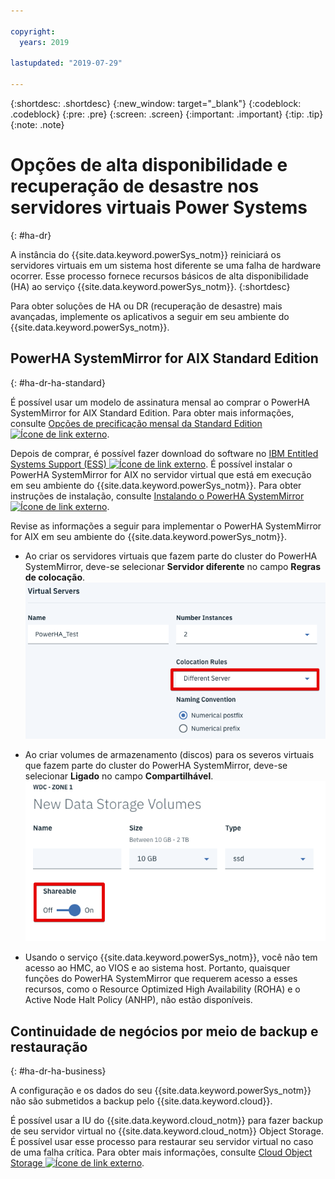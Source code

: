 ```yaml
---

copyright:
  years: 2019

lastupdated: "2019-07-29"

---
```


{:shortdesc: .shortdesc}
{:new_window: target="_blank"}
{:codeblock: .codeblock}
{:pre: .pre}
{:screen: .screen}
{:important: .important}
{:tip: .tip}
{:note: .note}

# Opções de alta disponibilidade e recuperação de desastre nos servidores virtuais Power Systems
{: #ha-dr}

A instância do {{site.data.keyword.powerSys_notm}} reiniciará os servidores virtuais em um sistema host diferente se uma falha de hardware ocorrer. Esse processo fornece recursos básicos de alta disponibilidade (HA) ao serviço {{site.data.keyword.powerSys_notm}}.
{:shortdesc}

Para obter soluções de HA ou DR (recuperação de desastre) mais avançadas, implemente os aplicativos a seguir em seu ambiente do {{site.data.keyword.powerSys_notm}}.

## PowerHA SystemMirror for AIX Standard Edition
{: #ha-dr-ha-standard}

É possível usar um modelo de assinatura mensal ao comprar o PowerHA SystemMirror for AIX Standard Edition. Para obter mais informações, consulte [Opções de precificação mensal da Standard Edition ![Ícone de link externo](../icons/launch-glyph.svg "Ícone de link externo")](https://www.ibm.com/common/ssi/ShowDoc.wss?docURL=/common/ssi/rep_ca/8/897/ENUS219-288/index.html).

Depois de comprar, é possível fazer download do software no [IBM Entitled Systems Support (ESS) ![Ícone de link externo](../icons/launch-glyph.svg "Ícone de link externo")](http://www.ibm.com/eserver/ess). É possível instalar o PowerHA SystemMirror for AIX no servidor virtual que está em execução em seu ambiente do {{site.data.keyword.powerSys_notm}}. Para obter instruções de instalação, consulte [Instalando o PowerHA SystemMirror ![Ícone de link externo](../icons/launch-glyph.svg "Ícone de link externo")](https://www.ibm.com/support/knowledgecenter/SSPHQG_7.2/install/ha_install.html).

Revise as informações a seguir para implementar o PowerHA SystemMirror for AIX em seu ambiente do {{site.data.keyword.powerSys_notm}}.

* Ao criar os servidores virtuais que fazem parte do cluster do PowerHA SystemMirror, deve-se selecionar **Servidor diferente** no campo **Regras de colocação**.
![Exibe o campo de regras de colocação](/images/hadr2.png "Exibe o campo de regras de colocação")

* Ao criar volumes de armazenamento (discos) para os severos virtuais que fazem parte do cluster do PowerHA SystemMirror, deve-se selecionar **Ligado** no campo **Compartilhável**.
![Exibe o campo de regras compartilháveis](/images/hadr1.png "Exibe o campo Compartilhável")

* Usando o serviço {{site.data.keyword.powerSys_notm}}, você não tem acesso ao HMC, ao VIOS e ao sistema host. Portanto, quaisquer funções do PowerHA SystemMirror que requerem acesso a esses recursos, como o Resource Optimized High Availability (ROHA) e o Active Node Halt Policy (ANHP), não estão disponíveis.

<!--* When you deploy PowerHA SystemMirror, you must verify that the Service IP address is defined as a private IP address. This Service IP address can be accessed by another {{site.data.keyword.powerSys_notm}} instance or from other {{site.data.keyword.cloud}} applications. You cannot use a public IP address because it cannot be moved from one interface to another interface within a virtual server or across different virtual servers. -->

<!--When you deploy PowerHA SystemMirror for AIX Enterprise Edition clusters in the {{site.data.keyword.powerSys_notm}} environment, you can only use the Geographic Logical Volume Manager (GLVM) functions. You cannot use storage mirroring functions that are part of PowerHA SystemMirror for AIX Enterprise Edition because you do not have access to the subsystem storage in the {{site.data.keyword.powerSys_notm}} environment. For more information, see [Geographic Logical Volume Manager ![External link icon](../icons/launch-glyph.svg "External link icon")](https://www.ibm.com/support/knowledgecenter/SSPHQG_7.2/glvm/ha_glvm_kick.html).
{:note}
[Enterprise Edition monthly pricing options ![External link icon](../icons/launch-glyph.svg "External link icon")](https://www.ibm.com/common/ssi/cgi-bin/ssialias?infotype=AN&subtype=CA&htmlfid=897/ENUS219-286) -->

## Continuidade de negócios por meio de backup e restauração
{: #ha-dr-ha-business}

A configuração e os dados do seu {{site.data.keyword.powerSys_notm}} não são submetidos a backup pelo {{site.data.keyword.cloud}}.

É possível usar a IU do {{site.data.keyword.cloud_notm}} para fazer backup de seu servidor virtual no {{site.data.keyword.cloud_notm}} Object Storage. É possível usar esse processo para restaurar seu servidor virtual no caso de uma falha crítica. Para obter mais informações, consulte [Cloud Object Storage ![Ícone de link externo](../icons/launch-glyph.svg "Ícone de link externo")](/docs/services/cloud-object-storage?topic=cloud-object-storage-getting-started).
